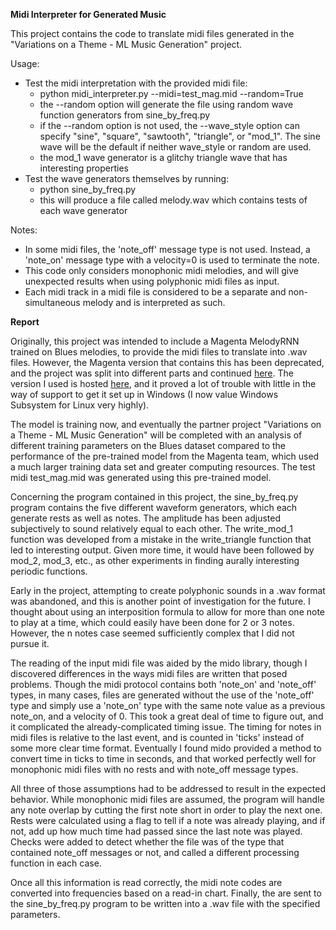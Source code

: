 **Midi Interpreter for Generated Music**

This project contains the code to translate midi files generated in the "Variations on a Theme - ML Music Generation" project.

Usage:
- Test the midi interpretation with the provided midi file:
    - python midi_interpreter.py --midi=test_mag.mid --random=True
    - the --random option will generate the file using random wave function generators from sine_by_freq.py
    - if the --random option is not used, the --wave_style option can specify "sine", "square", "sawtooth", "triangle", or "mod_1". The sine wave will be the default if neither wave_style or random are used.
    - the mod_1 wave generator is a glitchy triangle wave that has interesting properties
- Test the wave generators themselves by running:
    - python sine_by_freq.py
    - this will produce a file called melody.wav which contains tests of each wave generator


Notes:  
- In some midi files, the 'note_off' message type is not used. Instead, a 'note_on' message type with a velocity=0 is used to terminate the note. 
- This code only considers monophonic midi melodies, and will give unexpected results when using polyphonic midi files as input.
- Each midi track in a midi file is considered to be a separate and non-simultaneous melody and is interpreted as such.


**Report**

Originally, this project was intended to include a Magenta MelodyRNN trained on Blues melodies, to provide the midi files to translate into .wav files. However, the Magenta version that contains this has been deprecated, and the project was split into different parts and continued [here](https://magenta.tensorflow.org/). The version I used is hosted [here](https://github.com/magenta/magenta), and it proved a lot of trouble with little in the way of support to get it set up in Windows (I now value Windows Subsystem for Linux very highly).

The model is training now, and eventually the partner project "Variations on a Theme - ML Music Generation" will be completed with an analysis of different training parameters on the Blues dataset compared to the performance of the pre-trained model from the Magenta team, which used a much larger training data set and greater computing resources. The test midi test_mag.mid was generated using this pre-trained model.

Concerning the program contained in this project, the sine_by_freq.py program contains the five different waveform generators, which each generate rests as well as notes. The amplitude has been adjusted subjectively to sound relatively equal to each other. The write_mod_1 function was developed from a mistake in the write_triangle function that led to interesting output. Given more time, it would have been followed by mod_2, mod_3, etc., as other experiments in finding aurally interesting periodic functions.

Early in the project, attempting to create polyphonic sounds in a .wav format was abandoned, and this is another point of investigation for the future. I thought about using an interposition formula to allow for more than one note to play at a time, which could easily have been done for 2 or 3 notes. However, the n notes case seemed sufficiently complex that I did not pursue it.

The reading of the input midi file was aided by the mido library, though I discovered differences in the ways midi files are written that posed problems. Though the midi protocol contains both 'note_on' and 'note_off' types, in many cases, files are generated without the use of the 'note_off' type and simply use a 'note_on' type with the same note value as a previous note_on, and a velocity of 0. This took a great deal of time to figure out, and it complicated the already-complicated timing issue. The timing for notes in midi files is relative to the last event, and is counted in 'ticks' instead of some more clear time format. Eventually I found mido provided a method to convert time in ticks to time in seconds, and that worked perfectly well for monophonic midi files with no rests and with note_off message types. 

All three of those assumptions had to be addressed to result in the expected behavior. While monophonic midi files are assumed, the program will handle any note overlap by cutting the first note short in order to play the next one. Rests were calculated using a flag to tell if a note was already playing, and if not, add up how much time had passed since the last note was played. Checks were added to detect whether the file was of the type that contained note_off messages or not, and called a different processing function in each case. 

Once all this information is read correctly, the midi note codes are converted into frequencies based on a read-in chart. Finally, the are sent to the sine_by_freq.py program to be written into a .wav file with the specified parameters.
